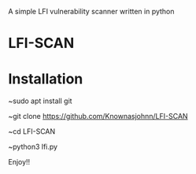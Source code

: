 A simple LFI vulnerability scanner written in python 

# LFI-SCAN

# Installation

~sudo apt install git

~git clone https://github.com/Knownasjohnn/LFI-SCAN

~cd LFI-SCAN

~python3 lfi.py

Enjoy!!
